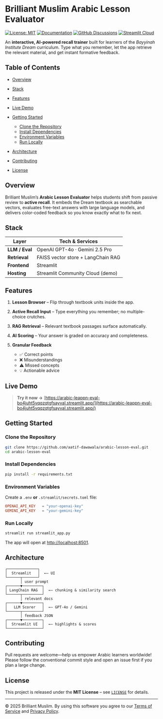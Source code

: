 # Brilliant Muslim Arabic Lesson Evaluator

[![License: MIT](https://img.shields.io/badge/license-MIT-454377.svg)](LICENSE)
[![Documentation](https://img.shields.io/badge/read-the%20docs-4d6a91.svg)](https://github.com/aatif-dawawala/arabic-lesson-eval/wiki)
[![GitHub Discussions](https://img.shields.io/badge/ask-%20on%20github-4d6a91.svg)](https://github.com/aatif-dawawala/arabic-lesson-eval/discussions)
[![Streamlit Cloud](https://img.shields.io/badge/demo-Open%20App-14ae73.svg)](https://arabic-leappn-eval-bo4juht5vqqzqtgfsayval.streamlit.app/)

An **interactive, AI-powered recall trainer** built for learners of the *Bayyinah Institute Dream* curriculum. Type what you remember, let the app retrieve the relevant material, and get instant formative feedback.

## Table of Contents

<!-- TOC -->

* [Overview](#overview)
* [Stack](#stack)
* [Features](#features)
* [Live Demo](#live-demo)
* [Getting Started](#getting-started)

  * [Clone the Repository](#clone-the-repository)
  * [Install Dependencies](#install-dependencies)
  * [Environment Variables](#environment-variables)
  * [Run Locally](#run-locally)
* [Architecture](#architecture)
* [Contributing](#contributing)
* [License](#license)

<!-- TOC -->

## Overview

Brilliant Muslim’s **Arabic Lesson Evaluator** helps students shift from passive review to **active recall**. It embeds the Dream textbook as searchable vectors, evaluates free-text answers with large language models, and delivers color-coded feedback so you know exactly what to fix next.

## Stack

| Layer          | Tech & Services                    |
| -------------- | ---------------------------------- |
| **LLM / Eval** | OpenAI GPT-4o · Gemini 2.5 Pro     |
| **Retrieval**  | FAISS vector store + LangChain RAG |
| **Frontend**   | Streamlit                          |
| **Hosting**    | Streamlit Community Cloud (demo)   |

## Features

1. **Lesson Browser** – Flip through textbook units inside the app.
2. **Active Recall Input** – Type everything you remember; no multiple-choice crutches.
3. **RAG Retrieval** – Relevant textbook passages surface automatically.
4. **AI Scoring** – Your answer is graded on accuracy and completeness.
5. **Granular Feedback**

   * ✅ Correct points
   * ❌ Misunderstandings
   * ⚠️ Missed concepts
   * 💡 Actionable advice

## Live Demo

> **Try it now →** [https://arabic-leappn-eval-bo4juht5vqqzqtgfsayval.streamlit.app/](https://arabic-leappn-eval-bo4juht5vqqzqtgfsayval.streamlit.app/)

## Getting Started

### Clone the Repository

```bash
git clone https://github.com/aatif-dawawala/arabic-lesson-eval.git
cd arabic-lesson-eval
```

### Install Dependencies

```bash
pip install -r requirements.txt
```

### Environment Variables

Create a `.env` **or** `.streamlit/secrets.toml` file:

```toml
OPENAI_API_KEY   = "your-openai-key"
GEMINI_API_KEY   = "your-gemini-key"
```

### Run Locally

```bash
streamlit run streamlit_app.py
```

The app will open at [http://localhost:8501](http://localhost:8501).

## Architecture

```text
┌──────────────┐
│  Streamlit   │  ←– UI
└──────┬───────┘
       │ user prompt
┌──────▼─────────┐
│ LangChain RAG  │  ←– chunking & similarity search
└──────┬─────────┘
       │ relevant docs
┌──────▼─────────┐
│   LLM Scorer   │  ←– GPT-4o / Gemini
└──────┬─────────┘
       │ feedback JSON
┌──────▼─────────┐
│  Streamlit UI  │  ←– highlights & scores
└────────────────┘
```

## Contributing

Pull requests are welcome—help us empower Arabic learners worldwide!
Please follow the conventional commit style and open an issue first if you plan a large change.

## License

This project is released under the **MIT License** – see [`LICENSE`](LICENSE) for details.

---

© 2025 Brilliant Muslim. By using this software you agree to our [Terms of Service](https://brilliantmuslim.com/terms) and [Privacy Policy](https://brilliantmuslim.com/privacy).
